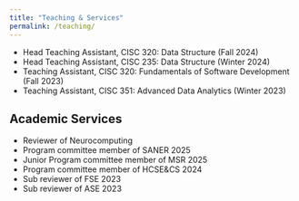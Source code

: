 ```yaml
---
title: "Teaching & Services"
permalink: /teaching/
---
```


<ul>
	<li>
		Head Teaching Assistant, CISC 320: Data Structure (Fall 2024)
	</li>
	<li>
		Head Teaching Assistant, CISC 235: Data Structure (Winter 2024)
	</li>
	<li>
		Teaching Assistant, CISC 320: Fundamentals of Software Development (Fall 2023)
	</li>
	<li>
		Teaching Assistant, CISC 351: Advanced Data Analytics (Winter 2023)
	</li>
</ul>

## Academic Services

<ul>
         <li> Reviewer of Neurocomputing</li>
		  <li> Program committee member of SANER 2025</li>
        <li> Junior Program committee member of MSR 2025</li>
		  <li> Program committee member of HCSE&CS 2024</li>
		  <li> Sub reviewer of FSE 2023</li>
		  <li> Sub reviewer of ASE 2023</li>

</ul>
